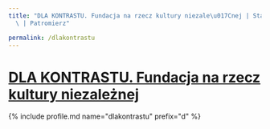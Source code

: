 ```yaml
---
title: "DLA KONTRASTU. Fundacja na rzecz kultury niezale\u017Cnej | Statystyki patronite.pl\
  \ | Patromierz"

permalink: /dlakontrastu
---
```


# [DLA KONTRASTU. Fundacja na rzecz kultury niezależnej](https://patronite.pl/dlakontrastu)

{% include profile.md name="dlakontrastu" prefix="d" %}
